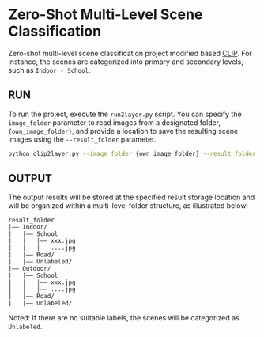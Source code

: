 # Zero-Shot Multi-Level Scene Classification

Zero-shot multi-level scene classification project modified based [CLIP](https://github.com/openai/CLIP). 
For instance, the scenes are categorized into primary and secondary levels, such as `Indoor - School`.
## RUN
To run the project, execute the `run2layer.py` script. You can specify the `--image_folder` parameter to read images from a designated folder, `{own_image_folder}`, and provide a location to save the resulting scene images using the `--result_folder` parameter.
```bash
python clip2layer.py --image_folder {own_image_folder} --result_folder {own_result_save_folder}
```
## OUTPUT
The output results will be stored at the specified result storage location and will be organized within a multi-level folder structure, as illustrated below:
```
result_folder
|–– Indoor/
|   |–– School
|   |   |–– xxx.jpg
|   |   |–– ....jpg
|   |–– Road/
|   |–– Unlabeled/
|–– Outdoor/
|   |–– School
|   |   |–– xxx.jpg
|   |   |–– ....jpg
|   |–– Road/
|   |–– Unlabeled/
```
Noted: If there are no suitable labels, the scenes will be categorized as `Unlabeled`.
